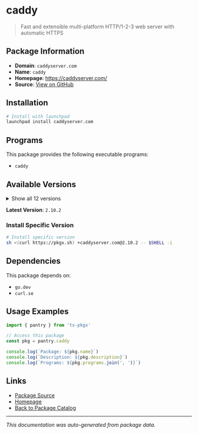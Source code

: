 # caddy

> Fast and extensible multi-platform HTTP/1-2-3 web server with automatic HTTPS

## Package Information

- **Domain**: `caddyserver.com`
- **Name**: `caddy`
- **Homepage**: https://caddyserver.com/
- **Source**: [View on GitHub](https://github.com/pkgxdev/pantry/tree/main/projects/caddyserver.com/package.yml)

## Installation

```bash
# Install with launchpad
launchpad install caddyserver.com
```

## Programs

This package provides the following executable programs:

- `caddy`

## Available Versions

<details>
<summary>Show all 12 versions</summary>

- `2.10.2`, `2.10.1`, `2.10.0`, `2.9.1`, `2.9.0`
- `2.8.4`, `2.8.2`, `2.8.1`, `2.8.0`, `2.7.6`
- `2.7.5`, `2.7.4`

</details>

**Latest Version**: `2.10.2`

### Install Specific Version

```bash
# Install specific version
sh <(curl https://pkgx.sh) +caddyserver.com@2.10.2 -- $SHELL -i
```

## Dependencies

This package depends on:

- `go.dev`
- `curl.se`

## Usage Examples

```typescript
import { pantry } from 'ts-pkgx'

// Access this package
const pkg = pantry.caddy

console.log(`Package: ${pkg.name}`)
console.log(`Description: ${pkg.description}`)
console.log(`Programs: ${pkg.programs.join(', ')}`)
```

## Links

- [Package Source](https://github.com/pkgxdev/pantry/tree/main/projects/caddyserver.com/package.yml)
- [Homepage](https://caddyserver.com/)
- [Back to Package Catalog](../../package-catalog.md)

---

*This documentation was auto-generated from package data.*
